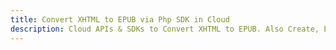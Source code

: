 ---title: Convert XHTML to EPUB via Php SDK in Clouddescription: Cloud APIs & SDKs to Convert XHTML to EPUB. Also Create, Edit & Render Microsoft Word & OpenOffice documents in the Cloud.---